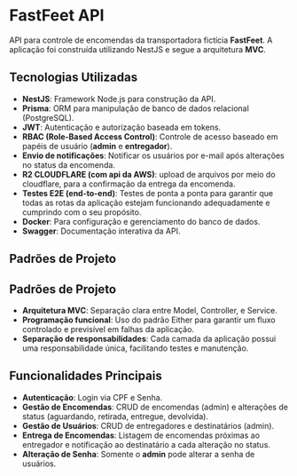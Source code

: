 # FastFeet API

API para controle de encomendas da transportadora fictícia **FastFeet**. A aplicação foi construída utilizando NestJS e segue a arquitetura **MVC**.

## Tecnologias Utilizadas

- **NestJS**: Framework Node.js para construção da API.
- **Prisma**: ORM para manipulação de banco de dados relacional (PostgreSQL).
- **JWT**: Autenticação e autorização baseada em tokens.
- **RBAC (Role-Based Access Control)**: Controle de acesso baseado em papéis de usuário (**admin** e **entregador**).
- **Envio de notificações**: Notificar os usuários por e-mail após alterações no status da encomenda.
- **R2 CLOUDFLARE (com api da AWS)**: upload de arquivos por meio do cloudflare, para a confirmação da entrega da encomenda.
- **Testes E2E (end-to-end)**: Testes de ponta a ponta para garantir que todas as rotas da aplicação estejam funcionando adequadamente e cumprindo com o seu propósito.
- **Docker**: Para configuração e gerenciamento do banco de dados.
- **Swagger**: Documentação interativa da API.

## Padrões de Projeto
## Padrões de Projeto

- **Arquitetura MVC**: Separação clara entre Model, Controller, e Service.
- **Programação funcional**: Uso do padrão Either para garantir um fluxo controlado e previsível em falhas da aplicação.
- **Separação de responsabilidades**: Cada camada da aplicação possui uma responsabilidade única, facilitando testes e manutenção.

## Funcionalidades Principais

- **Autenticação**: Login via CPF e Senha.
- **Gestão de Encomendas**: CRUD de encomendas (admin) e alterações de status (aguardando, retirada, entregue, devolvida).
- **Gestão de Usuários**: CRUD de entregadores e destinatários (admin).
- **Entrega de Encomendas**: Listagem de encomendas próximas ao entregador e notificação ao destinatário a cada alteração no status.
- **Alteração de Senha**: Somente o **admin** pode alterar a senha de usuários.
